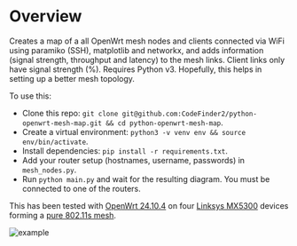 # Overview
Creates a map of a all OpenWrt mesh nodes and clients connected via WiFi using paramiko (SSH), matplotlib and networkx, and adds information (signal strength, throughput and latency) to the mesh links. Client links only have signal strength (%). Requires Python v3. Hopefully, this helps in setting up a better mesh topology.

To use this:
- Clone this repo: `git clone git@github.com:CodeFinder2/python-openwrt-mesh-map.git && cd python-openwrt-mesh-map`.
- Create a virtual environment: `python3 -v venv env && source env/bin/activate`.
- Install dependencies: `pip install -r requirements.txt`.
- Add your router setup (hostnames, username, passwords) in `mesh_nodes.py`.
- Run `python main.py` and wait for the resulting diagram. You must be connected to one of the routers.

This has been tested with [OpenWrt 24.10.4](https://openwrt.org/releases/24.10/changelog-24.10.4) on four [Linksys MX5300](https://openwrt.org/toh/linksys/mx5300) devices forming a [pure 802.11s mesh](https://www.onemarcfifty.com/blog/video/wifi-mesh-diy/).

![example](https://github.com/user-attachments/assets/2088ef5c-2472-4743-86da-eb98ae243fed)
